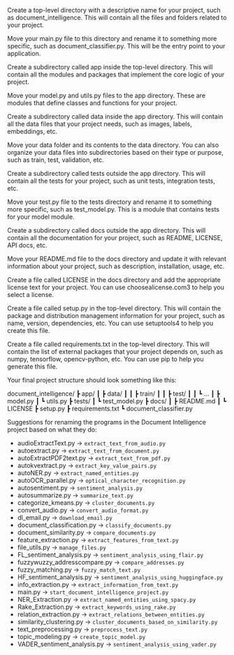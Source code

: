 Create a top-level directory with a descriptive name for your project, such as document_intelligence. This will contain all the files and folders related to your project.

Move your main.py file to this directory and rename it to something more specific, such as document_classifier.py. This will be the entry point to your application.

Create a subdirectory called app inside the top-level directory. This will contain all the modules and packages that implement the core logic of your project.

Move your model.py and utils.py files to the app directory. These are modules that define classes and functions for your project.

Create a subdirectory called data inside the app directory. This will contain all the data files that your project needs, such as images, labels, embeddings, etc.

Move your data folder and its contents to the data directory. You can also organize your data files into subdirectories based on their type or purpose, such as train, test, validation, etc.

Create a subdirectory called tests outside the app directory. This will contain all the tests for your project, such as unit tests, integration tests, etc.

Move your test.py file to the tests directory and rename it to something more specific, such as test_model.py. This is a module that contains tests for your model module.

Create a subdirectory called docs outside the app directory. This will contain all the documentation for your project, such as README, LICENSE, API docs, etc.

Move your README.md file to the docs directory and update it with relevant information about your project, such as description, installation, usage, etc.

Create a file called LICENSE in the docs directory and add the appropriate license text for your project. You can use choosealicense.com3 to help you select a license.

Create a file called setup.py in the top-level directory. This will contain the package and distribution management information for your project, such as name, version, dependencies, etc. You can use setuptools4 to help you create this file.

Create a file called requirements.txt in the top-level directory. This will contain the list of external packages that your project depends on, such as numpy, tensorflow, opencv-python, etc. You can use pip to help you generate this file.

Your final project structure should look something like this:

document_intelligence/ ┣ app/ ┃ ┣ data/ ┃ ┃ ┣ train/ ┃ ┃ ┣ test/ ┃ ┃ ┗ ... ┃ ┣ model.py ┃ ┗ utils.py ┣ tests/ ┃ ┗ test_model.py ┣ docs/ ┃ ┣ README.md ┃ ┗ LICENSE ┣ setup.py ┣ requirements.txt ┗ document_classifier.py

Suggestions for renaming the programs in the Document Intelligence project based on what they do:

-   audioExtractText.py -> `extract_text_from_audio.py`
-   autoextract.py -> `extract_text_from_document.py`
-   autoExtractPDF2text.py -> `extract_text_from_pdf.py`
-   autokvextract.py -> `extract_key_value_pairs.py`
-   autoNER.py -> `extract_named_entities.py`
-   autoOCR_parallel.py -> `optical_character_recognition.py`
-   autosentiment.py -> `sentiment_analysis.py`
-   autosummarize.py -> `summarize_text.py`
-   categorize_kmeans.py -> `cluster_documents.py`
-   convert_audio.py -> `convert_audio_format.py`
-   dl_email.py -> `download_email.py`
-   document_classification.py -> `classify_documents.py`
-   document_similarity.py -> `compare_documents.py`
-   feature_extraction.py -> `extract_features_from_text.py`
-   file_utils.py -> `manage_files.py`
-   FL_sentiment_analysis.py -> `sentiment_analysis_using_flair.py`
-   fuzzywuzzy_addresscompare.py -> `compare_addresses.py`
-   fuzzy_matching.py -> `fuzzy_match_text.py`
-   HF_sentiment_analysis.py -> `sentiment_analysis_using_huggingface.py`
-   info_extraction.py -> `extract_information_from_text.py`
-   main.py -> `start_document_intelligence_project.py`
-   NER_Extraction.py -> `extract_named_entities_using_spacy.py`
-   Rake_Extraction.py -> `extract_keywords_using_rake.py`
-   relation_extraction.py -> `extract_relations_between_entities.py`
-   similarity_clustering.py -> `cluster_documents_based_on_similarity.py`
-   text_preprocessing.py -> `preprocess_text.py`
-   topic_modeling.py -> `create_topic_model.py`
-   VADER_sentiment_analysis.py -> `sentiment_analysis_using_vader.py`